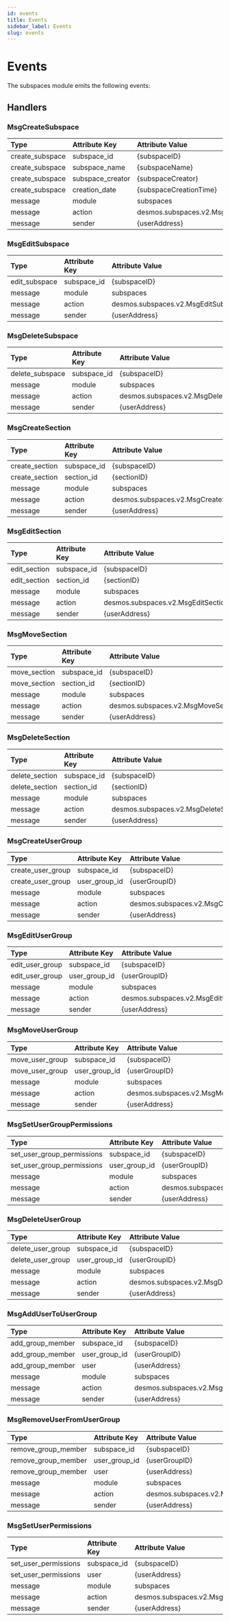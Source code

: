 ```yaml
---
id: events
title: Events
sidebar_label: Events
slug: events
---
```


# Events

The subspaces module emits the following events:

## Handlers

### MsgCreateSubspace

| **Type**        | **Attribute Key** | **Attribute Value**                   | 
|:----------------|:------------------|:--------------------------------------|
| create_subspace | subspace_id       | {subspaceID}                          |
| create_subspace | subspace_name     | {subspaceName}                        |
| create_subspace | subspace_creator  | {subspaceCreator}                     |
| create_subspace | creation_date     | {subspaceCreationTime}                |
| message         | module            | subspaces                             |
| message         | action            | desmos.subspaces.v2.MsgCreateSubspace |
| message         | sender            | {userAddress}                         |

### MsgEditSubspace

| **Type**      | **Attribute Key** | **Attribute Value**                 | 
|:--------------|:------------------|:------------------------------------|
| edit_subspace | subspace_id       | {subspaceID}                        |
| message       | module            | subspaces                           |
| message       | action            | desmos.subspaces.v2.MsgEditSubspace |
| message       | sender            | {userAddress}                       |


### MsgDeleteSubspace

| **Type**        | **Attribute Key** | **Attribute Value**                   | 
|:----------------|:------------------|:--------------------------------------|
| delete_subspace | subspace_id       | {subspaceID}                          |
| message         | module            | subspaces                             |
| message         | action            | desmos.subspaces.v2.MsgDeleteSubspace |
| message         | sender            | {userAddress}                         |

### MsgCreateSection

| **Type**       | **Attribute Key** | **Attribute Value**                   |
|:---------------|:------------------|:--------------------------------------|
| create_section | subspace_id        | {subspaceID}                          |
| create_section | section_id         | {sectionID}                           |
| message        | module             | subspaces                             |
| message        | action             | desmos.subspaces.v2.MsgCreateSection  |
| message        | sender             | {userAddress}                         |

### MsgEditSection

| **Type**     | **Attribute Key** | **Attribute Value**          | 
|:-------------|:------------------|:-----------------------------|
| edit_section | subspace_id | {subspaceID}                       |
| edit_section | section_id  | {sectionID}                        |
| message      | module      | subspaces                          |
| message      | action      | desmos.subspaces.v2.MsgEditSection |
| message      | sender      | {userAddress}                      |

### MsgMoveSection

| **Type**     | **Attribute Key** | **Attribute Value**                | 
|:-------------|:------------------|:-----------------------------------|
| move_section | subspace_id       | {subspaceID}                       |
| move_section | section_id        | {sectionID}                        |
| message      | module            | subspaces                          |
| message      | action            | desmos.subspaces.v2.MsgMoveSection |
| message      | sender            | {userAddress}                      |

### MsgDeleteSection

| **Type**       | **Attribute Key** | **Attribute Value**                  | 
|:---------------|:------------------|:-------------------------------------|
| delete_section | subspace_id       | {subspaceID}                         |
| delete_section | section_id        | {sectionID}                          |
| message        | module            | subspaces                            |
| message        | action            | desmos.subspaces.v2.MsgDeleteSection |
| message        | sender            | {userAddress}                        |

### MsgCreateUserGroup

| **Type**        | **Attribute Key** | **Attribute Value**                    | 
|:----------------|:------------------|:---------------------------------------|
| create_user_group | subspace_id     | {subspaceID}                           |    
| create_user_group | user_group_id   | {userGroupID}                          |    
| message           | module          | subspaces                              |
| message           | action          | desmos.subspaces.v2.MsgCreateUserGroup |
| message           | sender          | {userAddress}                          |

### MsgEditUserGroup

| **Type**        | **Attribute Key** | **Attribute Value**                  | 
|:----------------|:------------------|:-------------------------------------|
| edit_user_group | subspace_id       | {subspaceID}                         |
| edit_user_group | user_group_id     | {userGroupID}                        |
| message         | module            | subspaces                            |
| message         | action            | desmos.subspaces.v2.MsgEditUserGroup |
| message         | sender            | {userAddress}                        |

### MsgMoveUserGroup

| **Type**        | **Attribute Key** | **Attribute Value**                  | 
|:----------------|:------------------|:-------------------------------------|
| move_user_group | subspace_id       | {subspaceID}                         |
| move_user_group | user_group_id     | {userGroupID}                        |
| message         | module            | subspaces                            |
| message         | action            | desmos.subspaces.v2.MsgMoveUserGroup |
| message         | sender            | {userAddress}                        |

### MsgSetUserGroupPermissions

| **Type**                   | **Attribute Key** | **Attribute Value**                            | 
|:---------------------------|:------------------|:-----------------------------------------------|
| set_user_group_permissions | subspace_id       | {subspaceID}                                   |
| set_user_group_permissions | user_group_id     | {userGroupID}                                  |
| message                    | module            | subspaces                                      |
| message                    | action            | desmos.subspaces.v2.MsgSetUserGroupPermissions |
| message                    | sender            | {userAddress}                                  |

### MsgDeleteUserGroup

| **Type**          | **Attribute Key** | **Attribute Value**                    | 
|:------------------|:------------------|:---------------------------------------|
| delete_user_group | subspace_id       | {subspaceID}                           |
| delete_user_group | user_group_id     | {userGroupID}                          |
| message           | module            | subspaces                              |
| message           | action            | desmos.subspaces.v2.MsgDeleteUserGroup |
| message           | sender            | {userAddress}                          |

### MsgAddUserToUserGroup

| **Type**         | **Attribute Key** | **Attribute Value**                       | 
|:-----------------|:------------------|:------------------------------------------|
| add_group_member | subspace_id       | {subspaceID}                              |
| add_group_member | user_group_id     | {userGroupID}                             |
| add_group_member | user              | {userAddress}                             |
| message          | module            | subspaces                                 |
| message          | action            | desmos.subspaces.v2.MsgAddUserToUserGroup |
| message          | sender            | {userAddress}                             |

### MsgRemoveUserFromUserGroup

| **Type**            | **Attribute Key** | **Attribute Value**                            | 
|:--------------------|:------------------|:-----------------------------------------------|
| remove_group_member | subspace_id       | {subspaceID}                                   |
| remove_group_member | user_group_id     | {userGroupID}                                  |
| remove_group_member | user              | {userAddress}                                  |
| message             | module            | subspaces                                      |
| message             | action            | desmos.subspaces.v2.MsgRemoveUserFromUserGroup |
| message             | sender            | {userAddress}                                  |

### MsgSetUserPermissions

| **Type**             | **Attribute Key** | **Attribute Value**                 | 
|:---------------------|:------------------|:------------------------------------|
| set_user_permissions | subspace_id       | {subspaceID}                        |
| set_user_permissions | user              | {userAddress}                       |
| message              | module            | subspaces                           |
| message              | action            | desmos.subspaces.v2.MsgEditSubspace |
| message              | sender            | {userAddress}                       |